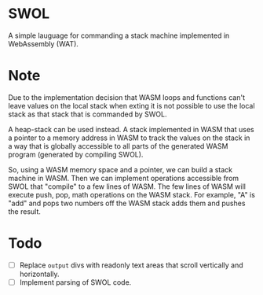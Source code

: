 # SWOL

A simple lauguage for commanding a stack machine implemented in WebAssembly (WAT).

# Note

Due to the implementation decision that WASM loops and functions can't leave values on the local stack when exting it is not possible to use the local stack as that stack that is commanded by SWOL.

A heap-stack can be used instead. A stack implemented in WASM that uses a pointer to a memory address in WASM to track the values on the stack in a way that is globally accessible to all parts of the generated WASM program (generated by compiling SWOL).

So, using a WASM memory space and a pointer, we can build a stack machine in WASM. Then we can implement  operations accessible from SWOL that "compile" to a few lines of WASM. The few lines of WASM will execute push, pop, math operations on the WASM stack. For example, "A" is "add" and pops two numbers off the WASM stack adds them and pushes the result.   

# Todo

- [ ] Replace `output` divs with readonly text areas that scroll vertically and horizontally.
- [ ] Implement parsing of SWOL code.